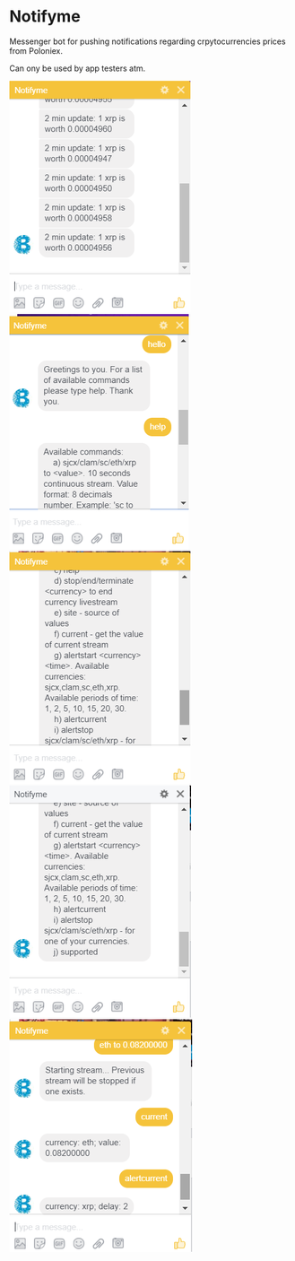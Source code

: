 # Notifyme

Messenger bot for pushing notifications regarding crpytocurrencies prices from Poloniex.

Can ony be used by app testers atm.

![Bot_1](https://github.com/MarcusGitAccount/notifyme/blob/master/images/bot_1.png)
![Bot_2](https://github.com/MarcusGitAccount/notifyme/blob/master/images/bot_2.png)
![Bot_3](https://github.com/MarcusGitAccount/notifyme/blob/master/images/bot_3.png)
![Bot_4](https://github.com/MarcusGitAccount/notifyme/blob/master/images/bot_4.png)
![Bot_5](https://github.com/MarcusGitAccount/notifyme/blob/master/images/bot_5.png)
